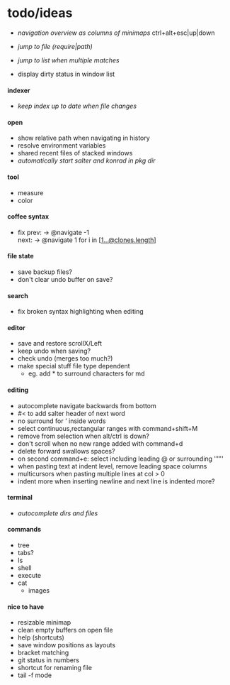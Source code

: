 # todo/ideas

- *navigation overview as columns of minimaps* ctrl+alt+esc|up|down
- *jump to file (require|path)*
- *jump to list when multiple matches*

- display dirty status in window list

#### indexer
- *keep index up to date when file changes*

#### open
- show relative path when navigating in history
- resolve environment variables
- shared recent files of stacked windows
- *automatically start salter and konrad in pkg dir*

#### tool
- measure
- color

#### coffee syntax
- fix
    prev: -> @navigate -1    
    next: -> @navigate 1
    for i in [1...@clones.length]

#### file state
- save backup files?
- don't clear undo buffer on save?

#### search
- fix broken syntax highlighting when editing

#### editor
- save and restore scrollX/Left
- keep undo when saving?
- check undo (merges too much?)
- make special stuff file type dependent
    - eg. add * to surround characters for md

#### editing
- autocomplete navigate backwards from bottom
- #< to add salter header of next word
- no surround for ' inside words
- select continuous,rectangular ranges with command+shift+M 
- remove from selection when alt/ctrl is down?
- don't scroll when no new range added with command+d
- delete forward swallows spaces?
- on second command+e: select including leading @ or surrounding '""'
- when pasting text at indent level, remove leading space columns
- multicursors when pasting multiple lines at col > 0
- indent more when inserting newline and next line is indented more?

#### terminal
- *autocomplete dirs and files*

#### commands
- tree
- tabs?
- ls
- shell
- execute
- cat
    - images

#### nice to have
- resizable minimap
- clean empty buffers on open file
- help (shortcuts)
- save window positions as layouts
- bracket matching
- git status in numbers
- shortcut for renaming file
- tail -f mode
    